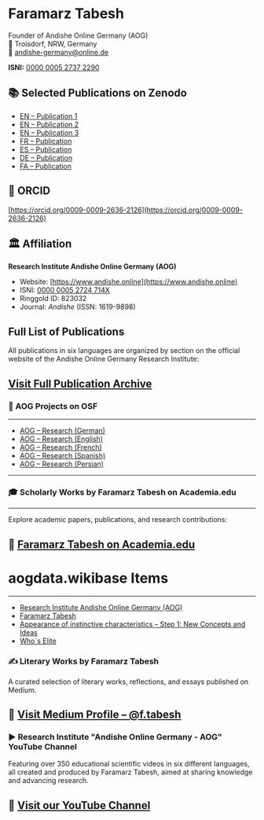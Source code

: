# Faramarz Tabesh

Founder of Andishe Online Germany (AOG)  
📍 Troisdorf, NRW, Germany  
📧 andishe-germany@online.de

**ISNI:** [0000 0005 2737 2290](https://isni.org/isni/0000000527372290)

## 📚 Selected Publications on Zenodo

- [EN – Publication 1](https://doi.org/10.5281/zenodo.15235184)  
- [EN – Publication 2](https://doi.org/10.5281/zenodo.15241032)  
- [EN – Publication 3](https://doi.org/10.5281/zenodo.15475221)  
- [FR – Publication](https://doi.org/10.5281/zenodo.15309731)  
- [ES – Publication](https://doi.org/10.5281/zenodo.15281557)  
- [DE – Publication](https://doi.org/10.5281/zenodo.15269499)  
- [FA – Publication](https://doi.org/10.5281/zenodo.15302007) 

## 🔗 ORCID

[https://orcid.org/0009-0009-2636-2126](https://orcid.org/0009-0009-2636-2126)

## 🏛 Affiliation

**Research Institute Andishe Online Germany (AOG)**  
- Website: [https://www.andishe.online](https://www.andishe.online)  
- ISNI: [0000 0005 2724 714X](https://isni.org/isni/000000052724714X)  
- Ringgold ID: 823032  
- Journal: *Andishe* (ISSN: 1619-9898)
## Full List of Publications

All publications in six languages are organized by section on the official website of the Andishe Online Germany Research Institute:

[Visit Full Publication Archive](https://www.andishe.online/)
---
### 📁 AOG Projects on OSF
---
- [AOG – Research (German)](https://doi.org/10.17605/OSF.IO/ZW47U)
- [AOG – Research (English)](https://doi.org/10.17605/OSF.IO/EGMPC)
- [AOG – Research (French)](https://doi.org/10.17605/OSF.IO/ETXPS)
- [AOG – Research (Spanish)](https://doi.org/10.17605/OSF.IO/DKSEQ)
- [AOG – Research (Persian)](https://doi.org/10.17605/OSF.IO/W3M58)
---
### 🎓 Scholarly Works by Faramarz Tabesh on Academia.edu
---
Explore academic papers, publications, and research contributions:

🔗 [Faramarz Tabesh on Academia.edu](https://independent.academia.edu/FaramarzTabesh)
---
# aogdata.wikibase Items
---
<!-- ARTICLE LIST START -->
- [Research Institute Andishe Online Germany (AOG)](https://aogdata.wikibase.cloud/wiki/Item:Q12)
- [Faramarz Tabesh](https://aogdata.wikibase.cloud/wiki/Item:Q10)
- [Appearance of instinctive characteristics – Step 1: New Concepts and Ideas](https://aogdata.wikibase.cloud/wiki/Item:Q2)
- [Who´s Elite](https://aogdata.wikibase.cloud/wiki/Item:Q3)
<!-- ARTICLE LIST END -->
### ✍️ Literary Works by Faramarz Tabesh

A curated selection of literary works, reflections, and essays published on Medium.

🔗 [Visit Medium Profile – @f.tabesh](https://medium.com/@f.tabesh)
---
### ▶️ Research Institute "Andishe Online Germany - AOG" YouTube Channel

Featuring over 350 educational scientific videos in six different languages, all created and produced by Faramarz Tabesh, aimed at sharing knowledge and advancing research.

🔗 [Visit our YouTube Channel](https://www.youtube.com/channel/UCDJ2r3x2mO7bfMpVw6lB1EQ/videos)
---





